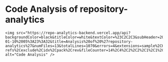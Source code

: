 

# Code Analysis of repository-analytics 

    <img src="https://repo-analytics-backend.vercel.app/api?backgroundColor=black&titleColor=white&textColor=%23C2C2C3&subHeader=2025-01-10%2005%3A23%3A32&title=Analysis%20of%20%27repository-analytics%27&numFiles=13&totalLines=1070&errors=4&extensions=sample%2CHEAD%2Cmd%2Cmain%2Cpy%2Cconfig%2Cdescription%2Cindex%2Cpacked-refs%2Cexclude%2Cidx%2Cpack%2Crev&fileCounter=14%2C4%2C2%2C2%2C1%2C1%2C1%2C1%2C1%2C1%2C1%2C1%2C1&lineCounterPerFile=868%2C4%2C16%2C2%2C158%2C13%2C1%2C0%2C2%2C6%2C0%2C0%2C0" alt="Code Analysis" />
